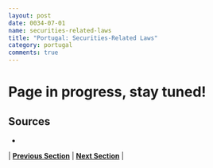 ```yaml
---
layout: post
date: 0034-07-01
name: securities-related-laws
title: "Portugal: Securities-Related Laws"
category: portugal
comments: true
---
```


# Page in progress, stay tuned!

Sources 
--- 
- 


| **[Previous Section](https://neo-project.github.io/global-blockchain-compliance-hub//portugal/portugal-laws-token-sales.html)** | **[Next Section](https://neo-project.github.io/global-blockchain-compliance-hub//portugal/portugal-privacy-and-data-protection.html)** |

